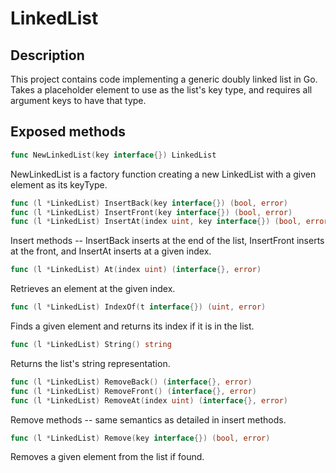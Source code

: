 # LinkedList

## Description

This project contains code implementing a generic doubly linked list in Go. Takes a placeholder element to use as the list's key type, and requires all argument keys to have that type.

## Exposed methods

```go
func NewLinkedList(key interface{}) LinkedList
```

NewLinkedList is a factory function creating a new LinkedList with a given element as its keyType.

```go
func (l *LinkedList) InsertBack(key interface{}) (bool, error)
func (l *LinkedList) InsertFront(key interface{}) (bool, error)
func (l *LinkedList) InsertAt(index uint, key interface{}) (bool, error)
```

Insert methods -- InsertBack inserts at the end of the list, InsertFront inserts at the front, and InsertAt inserts at a given index.

```go
func (l *LinkedList) At(index uint) (interface{}, error)
```

Retrieves an element at the given index.

```go
func (l *LinkedList) IndexOf(t interface{}) (uint, error)
```

Finds a given element and returns its index if it is in the list.

```go
func (l *LinkedList) String() string
```

Returns the list's string representation.

```go
func (l *LinkedList) RemoveBack() (interface{}, error)
func (l *LinkedList) RemoveFront() (interface{}, error)
func (l *LinkedList) RemoveAt(index uint) (interface{}, error)
```

Remove methods -- same semantics as detailed in insert methods.

```go
func (l *LinkedList) Remove(key interface{}) (bool, error)
```

Removes a given element from the list if found.

